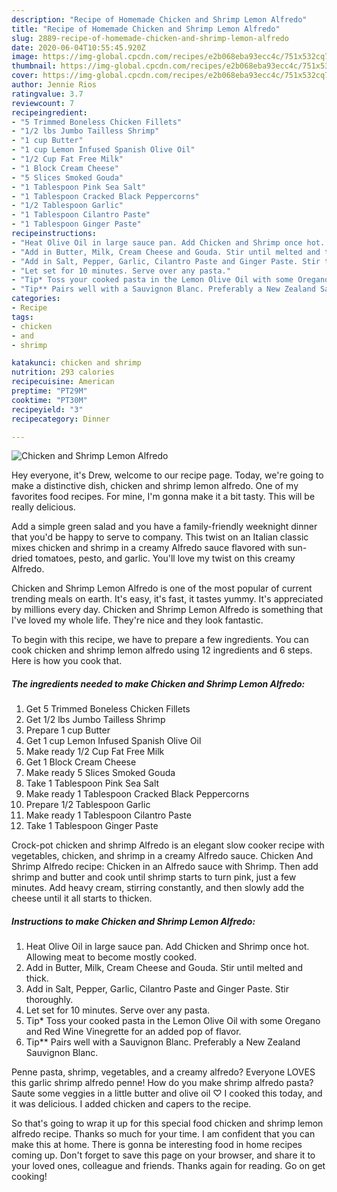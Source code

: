 ```yaml
---
description: "Recipe of Homemade Chicken and Shrimp Lemon Alfredo"
title: "Recipe of Homemade Chicken and Shrimp Lemon Alfredo"
slug: 2889-recipe-of-homemade-chicken-and-shrimp-lemon-alfredo
date: 2020-06-04T10:55:45.920Z
image: https://img-global.cpcdn.com/recipes/e2b068eba93ecc4c/751x532cq70/chicken-and-shrimp-lemon-alfredo-recipe-main-photo.jpg
thumbnail: https://img-global.cpcdn.com/recipes/e2b068eba93ecc4c/751x532cq70/chicken-and-shrimp-lemon-alfredo-recipe-main-photo.jpg
cover: https://img-global.cpcdn.com/recipes/e2b068eba93ecc4c/751x532cq70/chicken-and-shrimp-lemon-alfredo-recipe-main-photo.jpg
author: Jennie Rios
ratingvalue: 3.7
reviewcount: 7
recipeingredient:
- "5 Trimmed Boneless Chicken Fillets"
- "1/2 lbs Jumbo Tailless Shrimp"
- "1 cup Butter"
- "1 cup Lemon Infused Spanish Olive Oil"
- "1/2 Cup Fat Free Milk"
- "1 Block Cream Cheese"
- "5 Slices Smoked Gouda"
- "1 Tablespoon Pink Sea Salt"
- "1 Tablespoon Cracked Black Peppercorns"
- "1/2 Tablespoon Garlic"
- "1 Tablespoon Cilantro Paste"
- "1 Tablespoon Ginger Paste"
recipeinstructions:
- "Heat Olive Oil in large sauce pan. Add Chicken and Shrimp once hot. Allowing meat to become mostly cooked."
- "Add in Butter, Milk, Cream Cheese and Gouda. Stir until melted and thick."
- "Add in Salt, Pepper, Garlic, Cilantro Paste and Ginger Paste. Stir thoroughly."
- "Let set for 10 minutes. Serve over any pasta."
- "Tip* Toss your cooked pasta in the Lemon Olive Oil with some Oregano and Red Wine Vinegrette for an added pop of flavor."
- "Tip** Pairs well with a Sauvignon Blanc. Preferably a New Zealand Sauvignon Blanc."
categories:
- Recipe
tags:
- chicken
- and
- shrimp

katakunci: chicken and shrimp 
nutrition: 293 calories
recipecuisine: American
preptime: "PT29M"
cooktime: "PT30M"
recipeyield: "3"
recipecategory: Dinner

---
```



![Chicken and Shrimp Lemon Alfredo](https://img-global.cpcdn.com/recipes/e2b068eba93ecc4c/751x532cq70/chicken-and-shrimp-lemon-alfredo-recipe-main-photo.jpg)

Hey everyone, it's Drew, welcome to our recipe page. Today, we're going to make a distinctive dish, chicken and shrimp lemon alfredo. One of my favorites food recipes. For mine, I'm gonna make it a bit tasty. This will be really delicious.

Add a simple green salad and you have a family-friendly weeknight dinner that you&#39;d be happy to serve to company. This twist on an Italian classic mixes chicken and shrimp in a creamy Alfredo sauce flavored with sun-dried tomatoes, pesto, and garlic. You&#39;ll love my twist on this creamy Alfredo.

Chicken and Shrimp Lemon Alfredo is one of the most popular of current trending meals on earth. It's easy, it's fast, it tastes yummy. It's appreciated by millions every day. Chicken and Shrimp Lemon Alfredo is something that I've loved my whole life. They're nice and they look fantastic.


To begin with this recipe, we have to prepare a few ingredients. You can cook chicken and shrimp lemon alfredo using 12 ingredients and 6 steps. Here is how you cook that.

<!--inarticleads1-->

##### The ingredients needed to make Chicken and Shrimp Lemon Alfredo:

1. Get 5 Trimmed Boneless Chicken Fillets
1. Get 1/2 lbs Jumbo Tailless Shrimp
1. Prepare 1 cup Butter
1. Get 1 cup Lemon Infused Spanish Olive Oil
1. Make ready 1/2 Cup Fat Free Milk
1. Get 1 Block Cream Cheese
1. Make ready 5 Slices Smoked Gouda
1. Take 1 Tablespoon Pink Sea Salt
1. Make ready 1 Tablespoon Cracked Black Peppercorns
1. Prepare 1/2 Tablespoon Garlic
1. Make ready 1 Tablespoon Cilantro Paste
1. Take 1 Tablespoon Ginger Paste


Crock-pot chicken and shrimp Alfredo is an elegant slow cooker recipe with vegetables, chicken, and shrimp in a creamy Alfredo sauce. Chicken And Shrimp Alfredo recipe: Chicken in an Alfredo sauce with Shrimp. Then add shrimp and butter and cook until shrimp starts to turn pink, just a few minutes. Add heavy cream, stirring constantly, and then slowly add the cheese until it all starts to thicken. 

<!--inarticleads2-->

##### Instructions to make Chicken and Shrimp Lemon Alfredo:

1. Heat Olive Oil in large sauce pan. Add Chicken and Shrimp once hot. Allowing meat to become mostly cooked.
1. Add in Butter, Milk, Cream Cheese and Gouda. Stir until melted and thick.
1. Add in Salt, Pepper, Garlic, Cilantro Paste and Ginger Paste. Stir thoroughly.
1. Let set for 10 minutes. Serve over any pasta.
1. Tip* Toss your cooked pasta in the Lemon Olive Oil with some Oregano and Red Wine Vinegrette for an added pop of flavor.
1. Tip** Pairs well with a Sauvignon Blanc. Preferably a New Zealand Sauvignon Blanc.


Penne pasta, shrimp, vegetables, and a creamy alfredo? Everyone LOVES this garlic shrimp alfredo penne! How do you make shrimp alfredo pasta? Saute some veggies in a little butter and olive oil ♡ I cooked this today, and it was delicious. I added chicken and capers to the recipe. 

So that's going to wrap it up for this special food chicken and shrimp lemon alfredo recipe. Thanks so much for your time. I am confident that you can make this at home. There is gonna be interesting food in home recipes coming up. Don't forget to save this page on your browser, and share it to your loved ones, colleague and friends. Thanks again for reading. Go on get cooking!
